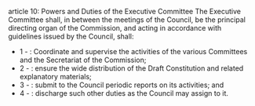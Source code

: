 article 10: Powers and Duties of the Executive Committee
The Executive Committee shall, in between the meetings of the Council, be the principal directing organ of the Commission, and acting in accordance with guidelines issued by the Council, shall:
<ul>
			<li>1 - : Coordinate and supervise the activities of the various Committees and the Secretariat of the Commission;<ul>
			</ul></li>			<li>2 - : ensure the wide distribution of the Draft Constitution and related explanatory materials;<ul>
			</ul></li>			<li>3 - : submit to the Council periodic reports on its activities; and<ul>
			</ul></li>			<li>4 - : discharge such other duties as the Council may assign to it.<ul>
			</ul></li></ul>